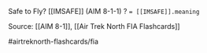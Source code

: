 Safe to Fly? [[IMSAFE]] (AIM 8-1-1)
?
`= [[IMSAFE]].meaning`

Source: [[AIM 8-1]], [[Air Trek North FIA Flashcards]]

#airtreknorth-flashcards/fia